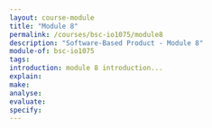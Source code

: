 ```yaml
---
layout: course-module
title: "Module 8"
permalink: /courses/bsc-io1075/module8
description: "Software-Based Product - Module 8"
module-of: bsc-io1075
tags:
introduction: module 8 introduction...
explain:
make:
analyse:
evaluate:
specify:
---
```


